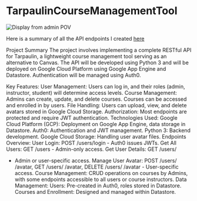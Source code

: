# TarpaulinCourseManagementTool


![Display from admin POV](https://i.imgur.com/lHEPPVJ.png)


Here is a summary of all the API endpoints I created [here](docs/assignment6-api-doc.pdf)


Project Summary
The project involves implementing a complete RESTful API for Tarpaulin, a lightweight course management tool serving as an alternative to Canvas. The API will be developed using Python 3 and will be deployed on Google Cloud Platform using Google App Engine and Datastore. Authentication will be managed using Auth0.

Key Features:
User Management: Users can log in, and their roles (admin, instructor, student) will determine access levels.
Course Management: Admins can create, update, and delete courses. Courses can be accessed and enrolled in by users.
File Handling: Users can upload, view, and delete avatars stored in Google Cloud Storage.
Authorization: Most endpoints are protected and require JWT authentication.
Technologies Used:
Google Cloud Platform (GCP): Deployment on Google App Engine, data storage in Datastore.
Auth0: Authentication and JWT management.
Python 3: Backend development.
Google Cloud Storage: Handling user avatar files.
Endpoints Overview:
User Login: POST /users/login - Auth0 issues JWTs.
Get All Users: GET /users - Admin-only access.
Get User Details: GET /users/
- Admin or user-specific access.
Manage User Avatar: POST /users/
/avatar, GET /users/
/avatar, DELETE /users/
/avatar - User-specific access.
Course Management: CRUD operations on courses by Admins, with some endpoints accessible to all users or course instructors.
Data Management:
Users: Pre-created in Auth0, roles stored in Datastore.
Courses and Enrollment: Designed and managed within Datastore.
